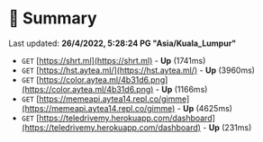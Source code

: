 # 📖 Summary
Last updated: **26/4/2022, 5:28:24 PG "Asia/Kuala_Lumpur"**

- `GET` [https://shrt.ml](https://shrt.ml) - **Up** (1741ms)
- `GET` [https://hst.aytea.ml/](https://hst.aytea.ml/) - **Up** (3960ms)
- `GET` [https://color.aytea.ml/4b31d6.png](https://color.aytea.ml/4b31d6.png) - **Up** (1166ms)
- `GET` [https://memeapi.aytea14.repl.co/gimme](https://memeapi.aytea14.repl.co/gimme) - **Up** (4625ms)
- `GET` [https://teledrivemy.herokuapp.com/dashboard](https://teledrivemy.herokuapp.com/dashboard) - **Up** (231ms)
